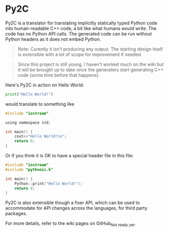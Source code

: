 ﻿Py2C
====
Py2C is a translator for translating implicitly statically typed Python code 
into human-readable C++ code, a bit like what humans would write. The code has no
Python API calls. The generated code can be run without Python headers as it 
does not embed Python.

> Note: Curently it isn't producing any output. The starting design itself is 
  extensible with a lot of scope for improvement if needed.<br>

> Since this project is still young, I haven't worked much on the wiki but it
  will be brought up to date once the generaters start generating C++ code
  (some time before that happens).

Here's Py2C in action on Hello World:

```python
print("Hello World!")
```

would translate to something like

```c
#include "iostream"

using namespace std;

int main() {
    cout<<"Hello World!\n";
    return 0;
}
```

Or if you think it is OK to have a special header file in this file:

```c
#include "iostream"
#include "pythonic.h"

int main() {
    Python::print("Hello World!");
    return 0;
}
```

Py2C is also extensible though a fixer API, which can be used to accommodate for
API changes across the languages, for third party packages.

For more details, refer to the wiki pages on GitHub<sub>Not ready yet</sub>.
